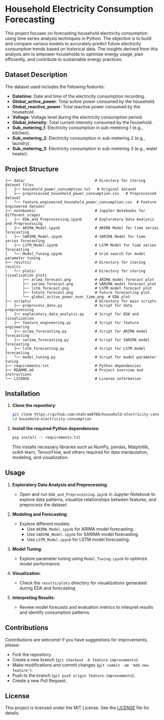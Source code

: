 # Household Electricity Consumption Forecasting

This project focuses on forecasting household electricity consumption using time series analysis techniques in Python. The objective is to build and compare various models to accurately predict future electricity consumption trends based on historical data. The insights derived from this analysis aim to empower households to optimize energy usage, plan efficiently, and contribute to sustainable energy practices.

## Dataset Description

The dataset used includes the following features:

- **Datetime**: Date and time of the electricity consumption recording.
- **Global_active_power**: Total active power consumed by the household.
- **Global_reactive_power**: Total reactive power consumed by the household.
- **Voltage**: Voltage level during the electricity consumption period.
- **Global_intensity**: Total current intensity consumed by the household.
- **Sub_metering_1**: Electricity consumption in sub-metering 1 (e.g., kitchen).
- **Sub_metering_2**: Electricity consumption in sub-metering 2 (e.g., laundry).
- **Sub_metering_3**: Electricity consumption in sub-metering 3 (e.g., water heater).

## Project Structure

```
├── data/                                # Directory for storing dataset files
│   ├── household_power_consumption.txt   # Original dataset
│   ├── preprocessed_household_power_consumption.csv   # Preprocessed dataset
│   └── feature_engineered_household_power_consumption.csv  # Feature engineered dataset
├── notebooks/                           # Jupyter Notebooks for different stages
│   ├── EDA_and_Preprocessing.ipynb      # Exploratory Data Analysis and Preprocessing
│   ├── ARIMA_Model.ipynb                # ARIMA Model for time series forecasting
│   ├── SARIMA_Model.ipynb               # SARIMA Model for time series forecasting
│   ├── LSTM_Model.ipynb                 # LSTM Model for time series forecasting
│   └── Model_Tuning.ipynb               # Grid search for model parameter tuning
├── results/                             # Directory for storing results
│   └── plots/                           # Directory for storing visualization plots
│       ├── arima_forecast.png           # ARIMA model forecast plot
│       ├── sarima_forecast.png          # SARIMA model forecast plot
│       ├── lstm_forecast.png            # LSTM model forecast plot
│       ├── future_forecast.png          # Future forecasting plot
│       └── global_active_power_over_time.png  # EDA plot
├── scripts/                             # Directory for main scripts
│   ├── preprocess_data.py               # Script for data preprocessing
│   ├── exploratory_data_analysis.py     # Script for EDA and visualization
│   ├── feature_engineering.py           # Script for feature engineering
│   ├── arima_forecasting.py             # Script for ARIMA model forecasting
│   ├── sarima_forecasting.py            # Script for SARIMA model forecasting
│   ├── lstm_forecasting.py              # Script for LSTM model forecasting
│   └── model_tuning.py                  # Script for model parameter tuning
├── requirements.txt                     # Python dependencies
├── README.md                            # Project overview and instructions
└── LICENSE                              # License information
```

## Installation

1. **Clone the repository**:

   ```bash
   git clone https://github.com/shahram8708/household-electricity-consumption.git
   cd household-electricity-consumption
   ```

2. **Install the required Python dependencies**:

   ```bash
   pip install -r requirements.txt
   ```

   This installs necessary libraries such as NumPy, pandas, Matplotlib, scikit-learn, TensorFlow, and others required for data manipulation, modeling, and visualization.

## Usage

1. **Exploratory Data Analysis and Preprocessing**:
   - Open and run `EDA_and_Preprocessing.ipynb` in Jupyter Notebook to explore data patterns, visualize relationships between features, and preprocess the dataset.

2. **Modeling and Forecasting**:
   - Explore different models:
     - Use `ARIMA_Model.ipynb` for ARIMA model forecasting.
     - Use `SARIMA_Model.ipynb` for SARIMA model forecasting.
     - Use `LSTM_Model.ipynb` for LSTM model forecasting.
   
3. **Model Tuning**:
   - Explore parameter tuning using `Model_Tuning.ipynb` to optimize model performance.

4. **Visualization**:
   - Check the `results/plots` directory for visualizations generated during EDA and forecasting.

5. **Interpreting Results**:
   - Review model forecasts and evaluation metrics to interpret results and identify consumption patterns.

## Contributions

Contributions are welcome! If you have suggestions for improvements, please:

- Fork the repository.
- Create a new branch (`git checkout -b feature-improvements`).
- Make modifications and commit changes (`git commit -am 'Add new feature'`).
- Push to the branch (`git push origin feature-improvements`).
- Create a new Pull Request.

## License

This project is licensed under the MIT License. See the [LICENSE](LICENSE) file for details.